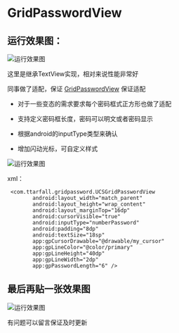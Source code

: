 # GridPasswordView

## 运行效果图：    

![运行效果图](https://github.com/ttarfall/GridPasswordView/blob/master/gif/Gif_174742.gif?raw=true)

这里是继承TextView实现，相对来说性能非常好

同事做了适配，保证  [GridPasswordView](https://github.com/ttarfall/GridPasswordView) 保证适配

* 对于一些变态的需求要求每个密码框式正方形也做了适配

* 支持定义密码框长度，密码可以明文或者密码显示

* 根据android的inputType类型来确认

* 增加闪动光标，可自定义样式

![运行效果图](https://github.com/ttarfall/GridPasswordView/blob/master/gif/GridPassWordViewDemo.png?raw=true)

xml：
```
 <com.ttarfall.gridpassword.UCSGridPasswordView
        android:layout_width="match_parent"
        android:layout_height="wrap_content"
        android:layout_marginTop="16dp"
        android:cursorVisible="true"
        android:inputType="numberPassword"
        android:padding="8dp"
        android:textSize="18sp"
        app:gpCursorDrawable="@drawable/my_cursor"
        app:gpLineColor="@color/primary"
        app:gpLineHeight="40dp"
        app:gpLineWidth="2dp"
        app:gpPasswordLength="6" />
```

## 最后再贴一张效果图
![运行效果图](https://github.com/ttarfall/GridPasswordView/blob/master/gif/Gif_175028.gif?raw=true)

有问题可以留言保证及时更新
